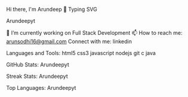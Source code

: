 Hi there, I'm Arundeep 👋
Typing SVG

Arundeepyt

🔭 I’m currently working on Full Stack Development
📫 How to reach me: arunsodhi16@gmail.com
Connect with me:
linkedin

Languages and Tools:
html5 css3 javascript nodejs git c java

GitHub Stats:
Arundeepyt

Streak Stats:
Arundeepyt

Top Languages:
Arundeepyt